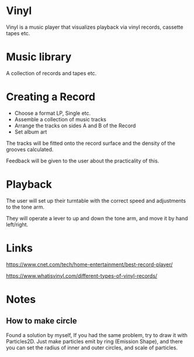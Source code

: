 # Vinyl

Vinyl is a music player that visualizes playback via vinyl records, cassette tapes etc.

# Music library

A collection of records and tapes etc.

# Creating a Record

* Choose a format LP, Single etc.
* Assemble a collection of music tracks
* Arrange the tracks on sides A and B of the Record
* Set album art

The tracks will be fitted onto the record surface and the density of the grooves calculated.

Feedback will be given to the user about the practicality of this.

# Playback

The user will set up their turntable with the correct speed and adjustments to the tone arm.

They will operate a lever to up and down the tone arm, and move it by hand left/right.

# Links

https://www.cnet.com/tech/home-entertainment/best-record-player/

https://www.whatisvinyl.com/different-types-of-vinyl-records/

# Notes

## How to make circle

Found a solution by myself, If you had the same problem, try to draw it with Particles2D. Just make particles emit by ring (Emission Shape), and there you can set the radius of inner and outer circles, and scale of particles.
